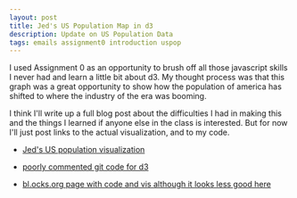 ```yaml
---
layout: post
title: Jed's US Population Map in d3
description: Update on US Population Data
tags: emails assignment0 introduction uspop
---
```


I used Assignment 0 as an opportunity to brush off all those
javascript skills I never had and learn a little bit about d3.
My thought process was that this graph was a great opportunity
to show how the population of america has shifted to where the
industry of the era was booming.

I think I'll write up a full blog post about the difficulties I
had in making this and the things I learned if anyone else in the
class is interested. But for now I'll just post links to the actual
visualization, and to my code.


+ [Jed's US population visualization](http://bl.ocks.org/JedIV/raw/8909433/)

+ [poorly commented git code for d3](https://github.com/JedIV/edav/tree/uspop/projects/popgraph/d3_map_of_citypop.html) 

+ [bl.ocks.org page with code and vis although it looks less good here](http://bl.ocks.org/JedIV/8909433)
